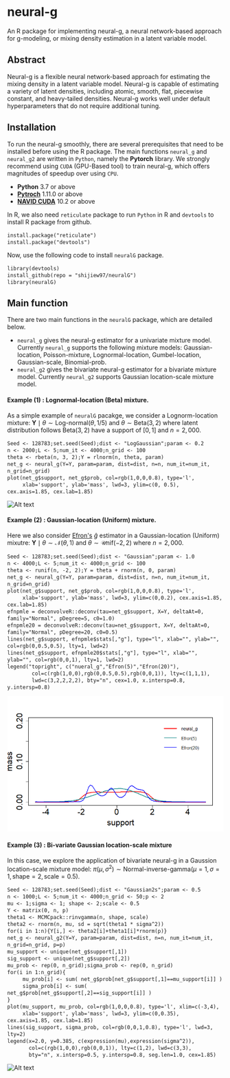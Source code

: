 # neural-g
An R package for implementing neural-g, a neural network-based approach for g-modeling, or mixing density estimation in a latent variable model.

## Abstract 
Neural-g is a flexible neural network-based approach for estimating the mixing density in a latent variable model. Neural-g is capable of estimating a variety of latent densities, including atomic, smooth, flat, piecewise constant, and heavy-tailed densities. Neural-g works well under default hyperparameters that do not require additional tuning.

## Installation
To run the neural-g smoothly, there are several prerequisites that need to be installed before using the R package. The main functions `neural_g` and `neural_g2` are written in `Python`, namely the __Pytorch__ library. We strongly recommend using `CUDA` (GPU-Based tool) to train neural-g, which offers magnitudes of speedup over using `CPU`.
- __Python__ 3.7 or above
- __[Pytroch](https://pytorch.org/)__ 1.11.0 or above
- __[NAVID CUDA](https://developer.nvidia.com/cuda-toolkit)__ 10.2 or above

In R, we also need `reticulate` package to run `Python` in R and `devtools` to install R package from github.
```
install.package("reticulate")
install.package("devtools")
```

Now, use the following code to install `neuralG` package.
```
library(devtools)
install_github(repo = "shijiew97/neuralG")
library(neuralG)
```
## Main function
There are two main functions in the `neuralG` package, which are detailed below.
- `neural_g` gives the neural-g estimator for a univariate mixture model. Currently `neural_g` supports the following mixture models: Gaussian-location, Poisson-mixture, Lognormal-location, Gumbel-location, Gaussian-scale, Binomial-prob.
- `neural_g2` gives the bivariate neural-g estimator for a bivariate mixture model. Currently `neural_g2` supports Gaussian location-scale mixture model.

#### Example (1) : Lognormal-location (Beta) mixture.
As a simple example of `neuralG` pacakge, we consider a Lognorm-location mixture: $\mathbf{Y} \mid \theta \sim \text{Log-normal}(\theta, 1/5) \text{ and }  \theta \sim \text{Beta}(3,2)$ where latent distribution follows $\text{Beta}(3,2)$ have a support of $[0,1]$ and $n=2,000$.

```{r, eval=FALSE}
Seed <- 128783;set.seed(Seed);dist <- "LogGaussian";param <- 0.2
n <- 2000;L <- 5;num_it <- 4000;n_grid <- 100
theta <- rbeta(n, 3, 2);Y = rlnorm(n, theta, param)
net_g <- neural_g(Y=Y, param=param, dist=dist, n=n, num_it=num_it, n_grid=n_grid)
plot(net_g$support, net_g$prob, col=rgb(1,0,0,0.8), type='l',
     xlab='support', ylab='mass', lwd=3, ylim=c(0, 0.5), cex.axis=1.85, cex.lab=1.85)
```

![Alt text](Image/lognormal-beta.png)


#### Example (2) : Gaussian-location (Uniform) mixture.
Here we also consider [Efron's](https://github.com/bnaras/deconvolveR/) $\widehat{g}$ estimator in a Gaussian-location (Uniform) mixutre: $\mathbf{Y} \mid \theta \sim \mathcal{N}(\theta,1) \text{ and } \theta \sim \mathcal{U}\text{nif}(-2,2)$ where $n=2,000$.

```{r, eval=FALSE}
Seed <- 128783;set.seed(Seed);dist <- "Gaussian";param <- 1.0
n <- 4000;L <- 5;num_it <- 4000;n_grid <- 100
theta <- runif(n, -2, 2);Y = theta + rnorm(n, 0, param)
net_g <- neural_g(Y=Y, param=param, dist=dist, n=n, num_it=num_it, n_grid=n_grid)
plot(net_g$support, net_g$prob, col=rgb(1,0,0,0.8), type='l',
     xlab='support', ylab='mass', lwd=3, ylim=c(0,0.2), cex.axis=1.85, cex.lab=1.85)
efnpmle = deconvolveR::deconv(tau=net_g$support, X=Y, deltaAt=0, family="Normal", pDegree=5, c0=1.0)
efnpmle20 = deconvolveR::deconv(tau=net_g$support, X=Y, deltaAt=0, family="Normal", pDegree=20, c0=0.5)
lines(net_g$support, efnpmle$stats[,"g"], type="l", xlab="", ylab="", col=rgb(0,0.5,0.5), lty=1, lwd=2)
lines(net_g$support, efnpmle20$stats[,"g"], type="l", xlab="", ylab="", col=rgb(0,0,1), lty=1, lwd=2)
legend("topright", c("nueral_g","Efron(5)","Efron(20)"),
        col=c(rgb(1,0,0),rgb(0,0.5,0.5),rgb(0,0,1)), lty=c(1,1,1),
        lwd=c(3,2,2,2,2), bty="n", cex=1.0, x.intersp=0.8, y.intersp=0.8)
```

![Alt text](Image/gaussian-uniform.png)

#### Example (3) : Bi-variate Gaussian location-scale mixture
In this case, we explore the application of bivariate neural-g in a Gaussion location-scale mixture model: $\pi(\mu,\sigma^2) \sim \text{Normal-inverse-gamma}(\mu=1,\sigma=1,\text{shape}=2,\text{scale}=0.5)$.

```{r, eval=FALSE}
Seed <- 128783;set.seed(Seed);dist <- "Gaussian2s";param <- 0.5
n <- 1000;L <- 5;num_it <- 4000;n_grid <- 50;p <- 2
mu <- 1;sigma <- 1; shape <- 2;scale <- 0.5
Y <- matrix(0, n, p)
theta1 <- MCMCpack::rinvgamma(n, shape, scale)
theta2 <- rnorm(n, mu, sd = sqrt(theta1 * sigma^2))
for(i in 1:n){Y[i,] <- theta2[i]+theta1[i]*rnorm(p)}
net_g <- neural_g2(Y=Y, param=param, dist=dist, n=n, num_it=num_it, n_grid=n_grid, p=p)
mu_support <- unique(net_g$support[,1])
sig_support <- unique(net_g$support[,2])
mu_prob <- rep(0, n_grid);sigma_prob <- rep(0, n_grid)
for(i in 1:n_grid){
     mu_prob[i] <- sum( net_g$prob[net_g$support[,1]==mu_support[i]] )
     sigma_prob[i] <- sum( net_g$prob[net_g$support[,2]==sig_support[i]] )
}
plot(mu_support, mu_prob, col=rgb(1,0,0,0.8), type='l', xlim=c(-3,4),
     xlab='support', ylab='mass', lwd=3, ylim=c(0,0.35), cex.axis=1.85, cex.lab=1.85)
lines(sig_support, sigma_prob, col=rgb(0,0,1,0.8), type='l', lwd=3, lty=2)
legend(x=2.0, y=0.385, c(expression(mu),expression(sigma^2)),
       col=c(rgb(1,0,0),rgb(0,0,1)), lty=c(1,2), lwd=c(3,3),
       bty="n", x.intersp=0.5, y.intersp=0.8, seg.len=1.0, cex=1.85)
```

![Alt text](Image/gaussian2smooth.png)


























